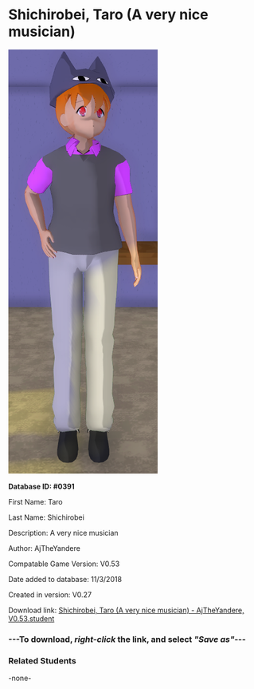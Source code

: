 # Shichirobei, Taro (A very nice musician)

<img src="../../Files/Images/Shichirobei, Taro (A very nice musician).png" title="Shichirobei, Taro (A very nice musician) - AjTheYandere, V0.53">

**Database ID: #0391**

First Name: Taro

Last Name: Shichirobei

Description: A very nice musician

Author: AjTheYandere

Compatable Game Version: V0.53

Date added to database: 11/3/2018

Created in version: V0.27

Download link: <a href="https://raw.githubusercontent.com/Arbiter1223/Daigaku-Gurashi-Custom-Students/master/Files/Student%20Files/Shichirobei%2C%20Taro%20(A%20very%20nice%20musician)%20-%20AjTheYandere%2C%20V0.53.student">Shichirobei, Taro (A very nice musician) - AjTheYandere, V0.53.student</a>

### ---**To download, _right-click_ the link, and select _"Save as"_**---

### Related Students

-none-
